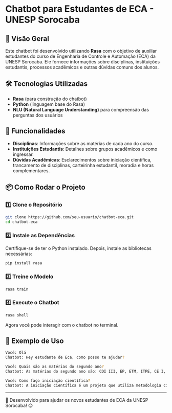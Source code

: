 # Chatbot para Estudantes de ECA - UNESP Sorocaba

## 📌 Visão Geral
Este chatbot foi desenvolvido utilizando **Rasa** com o objetivo de auxiliar estudantes do curso de Engenharia de Controle e Automação (ECA) da UNESP Sorocaba. Ele fornece informações sobre disciplinas, instituições estudantis, processos acadêmicos e outras dúvidas comuns dos alunos.

## 🛠 Tecnologias Utilizadas
- **Rasa** (para construção do chatbot)
- **Python** (linguagem base do Rasa)
- **NLU (Natural Language Understanding)** para compreensão das perguntas dos usuários

## 🚀 Funcionalidades
- **Disciplinas**: Informações sobre as matérias de cada ano do curso.
- **Instituições Estudantis**: Detalhes sobre grupos acadêmicos e como ingressar.
- **Dúvidas Acadêmicas**: Esclarecimentos sobre iniciação científica, trancamento de disciplinas, carteirinha estudantil, moradia e horas complementares.

## 📦 Como Rodar o Projeto
### 1️⃣ Clone o Repositório
```sh
git clone https://github.com/seu-usuario/chatbot-eca.git
cd chatbot-eca
```

### 2️⃣ Instale as Dependências
Certifique-se de ter o Python instalado. Depois, instale as bibliotecas necessárias:
```sh
pip install rasa
```

### 3️⃣ Treine o Modelo
```sh
rasa train
```

### 4️⃣ Execute o Chatbot
```sh
rasa shell
```
Agora você pode interagir com o chatbot no terminal.

## 📌 Exemplo de Uso
```sh
Você: Olá
Chatbot: Hey estudante de Eca, como posso te ajudar?

Você: Quais são as matérias do segundo ano?
Chatbot: As matérias do segundo ano são: CDI III, EP, ETM, ITPE, CE I, ESD, CJS...

Você: Como faço iniciação científica?
Chatbot: A iniciação científica é um projeto que utiliza metodologia científica...
```

---
🔹 Desenvolvido para ajudar os novos estudantes de ECA da UNESP Sorocaba! 😊

